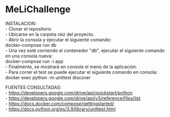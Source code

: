# MeLiChallenge

INSTALACION:  
    - Clonar el repositorio  
    - Ubicarse en la carpeta raiz del proyecto.  
    - Abrir la consola y ejecutar el siguiente comando:  
        docker-compose run db  
    - Una vez esté corriendo el contenedor "db", ejecutar el siguiente comando en una consola nueva:  
        docker-compose run -i app  
    - Finalmente, se mostrará en consola el menú de la aplicación.  
    - Para correr el test se puede ejecutar el siguiente comando en consola:  
        docker exec <id del contenedor> python -m unittest discover  

FUENTES CONSULTADAS:  
    - https://developers.google.com/drive/api/quickstart/python  
    - https://developers.google.com/drive/api/v3/reference/files/list  
    - https://docs.docker.com/compose/gettingstarted/  
    - https://docs.python.org/es/3.9/library/unittest.html  
    

